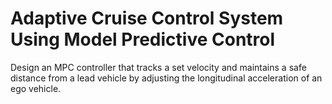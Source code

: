 # **Adaptive Cruise Control System Using Model Predictive Control**

Design an MPC controller that tracks a set velocity and maintains a safe distance from a lead vehicle by adjusting the longitudinal acceleration of an ego vehicle.
